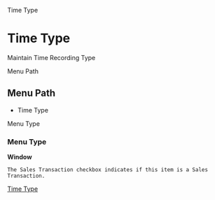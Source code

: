 
Time Type
# Time Type


Maintain Time Recording Type

Menu Path
## Menu Path



- Time Type

Menu Type
### Menu Type

**Window**

```
The Sales Transaction checkbox indicates if this item is a Sales Transaction.
```

[Time Type](functional-guide/window/window-time-type.md)